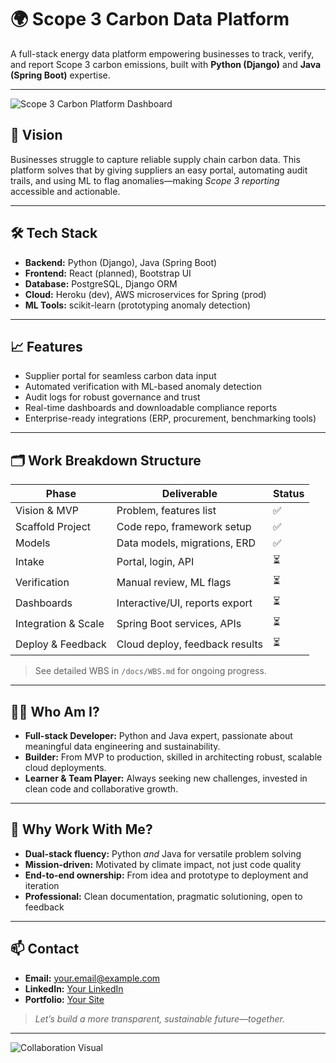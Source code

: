 # 🌍 Scope 3 Carbon Data Platform

A full-stack energy data platform empowering businesses to track, verify, and report Scope 3 carbon emissions, built with **Python (Django)** and **Java (Spring Boot)** expertise.

---

![Scope 3 Carbon Platform Dashboard](https://via.placeholder.com/700x220.png?text=Live+Carbon+Dashboard)

## 🚀 Vision

Businesses struggle to capture reliable supply chain carbon data. This platform solves that by giving suppliers an easy portal, automating audit trails, and using ML to flag anomalies—making *Scope 3 reporting* accessible and actionable.

---

## 🛠️ Tech Stack

- **Backend:** Python (Django), Java (Spring Boot)
- **Frontend:** React (planned), Bootstrap UI
- **Database:** PostgreSQL, Django ORM
- **Cloud:** Heroku (dev), AWS microservices for Spring (prod)
- **ML Tools:** scikit-learn (prototyping anomaly detection)

---

## 📈 Features

- Supplier portal for seamless carbon data input
- Automated verification with ML-based anomaly detection
- Audit logs for robust governance and trust
- Real-time dashboards and downloadable compliance reports
- Enterprise-ready integrations (ERP, procurement, benchmarking tools)

---

## 🗂️ Work Breakdown Structure

| Phase             | Deliverable                     | Status |
|-------------------|---------------------------------|--------|
| Vision & MVP      | Problem, features list          | ✅      |
| Scaffold Project  | Code repo, framework setup      | ✅      |
| Models            | Data models, migrations, ERD    | ✅      |
| Intake            | Portal, login, API              | ⏳      |
| Verification      | Manual review, ML flags         | ⏳      |
| Dashboards        | Interactive/UI, reports export  | ⏳      |
| Integration & Scale| Spring Boot services, APIs     | ⏳      |
| Deploy & Feedback | Cloud deploy, feedback results  | ⏳      |

> See detailed WBS in `/docs/WBS.md` for ongoing progress.

---

## 👩‍💻 Who Am I?

- **Full-stack Developer:** Python and Java expert, passionate about meaningful data engineering and sustainability.
- **Builder:** From MVP to production, skilled in architecting robust, scalable cloud deployments.
- **Learner & Team Player:** Always seeking new challenges, invested in clean code and collaborative growth.

---

## 👔 Why Work With Me?

- **Dual-stack fluency:** Python *and* Java for versatile problem solving
- **Mission-driven:** Motivated by climate impact, not just code quality
- **End-to-end ownership:** From idea and prototype to deployment and iteration
- **Professional:** Clean documentation, pragmatic solutioning, open to feedback

---

## 📫 Contact

- **Email:** your.email@example.com
- **LinkedIn:** [Your LinkedIn](www.linkedin.com/in/kudakwashe-marara)
- **Portfolio:** [Your Site](https://github.com/kmarara)

> *Let’s build a more transparent, sustainable future—together.*

---

![Collaboration Visual](https://via.placeholder.com/400x120.png?text=Collaboration+and+Sustainability)

